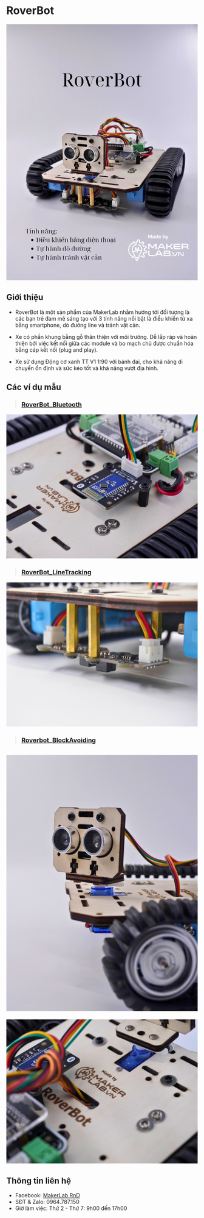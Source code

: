 # RoverBot

![](/image/RoverBot.png)

## Giới thiệu

- RoverBot là một sản phẩm của MakerLab nhằm hướng tới đối tượng là các bạn trẻ đam mê sáng tạo với 3 tính năng nổi bật là điều khiển từ xa bằng smartphone, dò đường line và tránh vật cản.

- Xe có phần khung bằng gỗ thân thiện với môi trường. Dễ lắp ráp và hoàn thiện bởi việc kết nối giữa các module và bo mạch chủ được chuẩn hóa bằng cáp kết nối (plug and play).

- Xe sử dụng Động cơ xanh TT V1 1:90 với bánh đai, cho khả năng di chuyển ổn định và sức kéo tốt và khả năng vượt địa hình.

## Các ví dụ mẫu

> ### [RoverBot_Bluetooth](examples/Rover_Bluetooth)

[![](/image/bluetooth_trenCheoGiua.jpg)](examples/Rover_Bluetooth)

> ### [RoverBot_LineTracking](examples/Rover_LineTracking)

[![](/image/lineTracking_trenCheo.jpg)](examples/Rover_LineTracking)

> ### [Roverbot_BlockAvoiding](examples/Rover_BlockAvoiding)  

[![](/image/obstacleAvoiding_potrait.jpg)](examples/Rover_BlockAvoiding)
---
![](/image/full_author.jpg)
## Thông tin liên hệ


- Facebook: [MakerLab RnD](https://www.facebook.com/makerlabvn)
- SĐT & Zalo: 0964.787.150
- Giờ làm việc: Thứ 2 - Thứ 7: 9h00 đến 17h00

<!-- ## Cập nhật mới:
- Không có. -->
